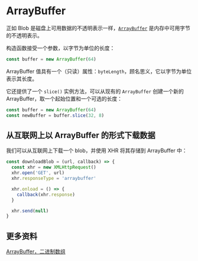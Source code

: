 # ArrayBuffer

正如 Blob 是磁盘上可用数据的不透明表示一样，[`ArrayBuffer`](https://developer.mozilla.org/zh-CN/docs/Web/JavaScript/Reference/Global_Objects/ArrayBuffer) 是内存中可用字节的不透明表示。

构造函数接受一个参数，以字节为单位的长度：

```js
const buffer = new ArrayBuffer(64)
```

ArrayBuffer 值具有一个（只读）属性：`byteLength`，顾名思义，它以字节为单位表示其长度。

它还提供了一个 `slice()` 实例方法，可以从现有的 `ArrayBuffer` 创建一个新的 ArrayBuffer，取一个起始位置和一个可选的长度：

```js
const buffer = new ArrayBuffer(64)
const newBuffer = buffer.slice(32, 8)
```

## 从互联网上以 ArrayBuffer 的形式下载数据

我们可以从互联网上下载一个 blob，并使用 XHR 将其存储到 ArrayBuffer 中：

```js
const downloadBlob = (url, callback) => {
  const xhr = new XMLHttpRequest()
  xhr.open('GET', url)
  xhr.responseType = 'arraybuffer'

  xhr.onload = () => {
    callback(xhr.response)
  }

  xhr.send(null)
}
```

## 更多资料

[ArrayBuffer，二进制数组](https://zh.javascript.info/arraybuffer-binary-arrays)
